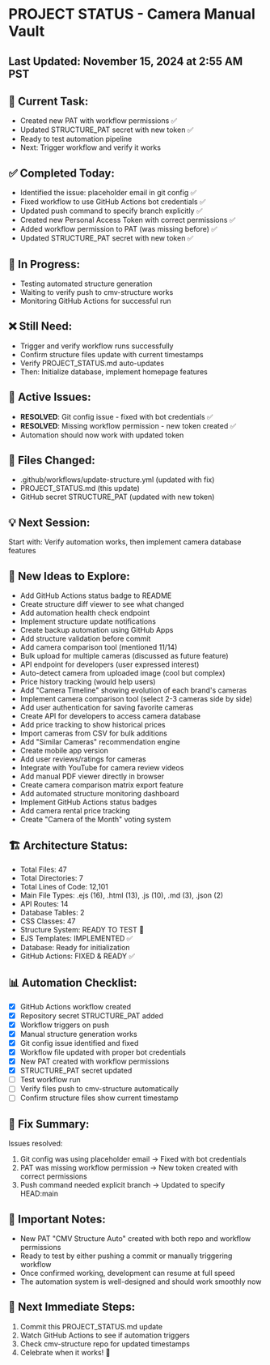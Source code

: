# PROJECT STATUS - Camera Manual Vault

## Last Updated: November 15, 2024 at 2:55 AM PST

## 🎯 Current Task:
- Created new PAT with workflow permissions ✅
- Updated STRUCTURE_PAT secret with new token ✅
- Ready to test automation pipeline
- Next: Trigger workflow and verify it works

## ✅ Completed Today:
- Identified the issue: placeholder email in git config ✅
- Fixed workflow to use GitHub Actions bot credentials ✅
- Updated push command to specify branch explicitly ✅
- Created new Personal Access Token with correct permissions ✅
- Added workflow permission to PAT (was missing before) ✅
- Updated STRUCTURE_PAT secret with new token ✅

## 🔄 In Progress:
- Testing automated structure generation
- Waiting to verify push to cmv-structure works
- Monitoring GitHub Actions for successful run

## ❌ Still Need:
- Trigger and verify workflow runs successfully
- Confirm structure files update with current timestamps
- Verify PROJECT_STATUS.md auto-updates
- Then: Initialize database, implement homepage features

## 🐛 Active Issues:
- **RESOLVED**: Git config issue - fixed with bot credentials ✅
- **RESOLVED**: Missing workflow permission - new token created ✅
- Automation should now work with updated token

## 📁 Files Changed:
- .github/workflows/update-structure.yml (updated with fix)
- PROJECT_STATUS.md (this update)
- GitHub secret STRUCTURE_PAT (updated with new token)

## 💡 Next Session:
Start with: Verify automation works, then implement camera database features

## 🚀 New Ideas to Explore:
- Add GitHub Actions status badge to README
- Create structure diff viewer to see what changed
- Add automation health check endpoint
- Implement structure update notifications
- Create backup automation using GitHub Apps
- Add structure validation before commit
- Add camera comparison tool (mentioned 11/14)
- Bulk upload for multiple cameras (discussed as future feature)
- API endpoint for developers (user expressed interest)
- Auto-detect camera from uploaded image (cool but complex)
- Price history tracking (would help users)
- Add "Camera Timeline" showing evolution of each brand's cameras
- Implement camera comparison tool (select 2-3 cameras side by side)
- Add user authentication for saving favorite cameras
- Create API for developers to access camera database
- Add price tracking to show historical prices
- Import cameras from CSV for bulk additions
- Add "Similar Cameras" recommendation engine
- Create mobile app version
- Add user reviews/ratings for cameras
- Integrate with YouTube for camera review videos
- Add manual PDF viewer directly in browser
- Create camera comparison matrix export feature
- Add automated structure monitoring dashboard
- Implement GitHub Actions status badges
- Add camera rental price tracking
- Create "Camera of the Month" voting system

## 🏗️ Architecture Status:
- Total Files: 47
- Total Directories: 7
- Total Lines of Code: 12,101
- Main File Types: .ejs (16), .html (13), .js (10), .md (3), .json (2)
- API Routes: 14
- Database Tables: 2
- CSS Classes: 47
- Structure System: READY TO TEST 🚦
- EJS Templates: IMPLEMENTED ✅
- Database: Ready for initialization
- GitHub Actions: FIXED & READY ✅

## 📊 Automation Checklist:
- [x] GitHub Actions workflow created
- [x] Repository secret STRUCTURE_PAT added
- [x] Workflow triggers on push
- [x] Manual structure generation works
- [x] Git config issue identified and fixed
- [x] Workflow file updated with proper bot credentials
- [x] New PAT created with workflow permissions
- [x] STRUCTURE_PAT secret updated
- [ ] Test workflow run
- [ ] Verify files push to cmv-structure automatically
- [ ] Confirm structure files show current timestamp

## 🔧 Fix Summary:
Issues resolved:
1. Git config was using placeholder email → Fixed with bot credentials
2. PAT was missing workflow permission → New token created with correct permissions
3. Push command needed explicit branch → Updated to specify HEAD:main

## 📝 Important Notes:
- New PAT "CMV Structure Auto" created with both repo and workflow permissions
- Ready to test by either pushing a commit or manually triggering workflow
- Once confirmed working, development can resume at full speed
- The automation system is well-designed and should work smoothly now

## 🎯 Next Immediate Steps:
1. Commit this PROJECT_STATUS.md update
2. Watch GitHub Actions to see if automation triggers
3. Check cmv-structure repo for updated timestamps
4. Celebrate when it works! 🎉
